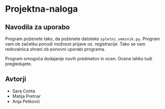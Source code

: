 # Projektna-naloga

## Navodila za uporabo

Program poženete tako, da poženete datoteko `spletni_vmesnik.py`. Program vam ob začetku ponudi možnost prijave oz. registracije. Tako se vam redovalnica shrani ob ponovni uporabi programa. 

Program omogoča dodajanje novih predmetov in ocen. Ocene lahko tudi pregledujete.

## Avtorji

- Sara Conta
- Matija Pretnar
- Anja Petković
